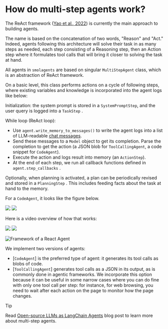 <!--Copyright 2024 The HuggingFace Team. All rights reserved.

Licensed under the Apache License, Version 2.0 (the "License"); you may not use this file except in compliance with
the License. You may obtain a copy of the License at

http://www.apache.org/licenses/LICENSE-2.0

Unless required by applicable law or agreed to in writing, software distributed under the License is distributed on
an "AS IS" BASIS, WITHOUT WARRANTIES OR CONDITIONS OF ANY KIND, either express or implied. See the License for the
specific language governing permissions and limitations under the License.

⚠️ Note that this file is in Markdown but contain specific syntax for our doc-builder (similar to MDX) that may not be
rendered properly in your Markdown viewer.

-->
# How do multi-step agents work?

The ReAct framework ([Yao et al., 2022](https://huggingface.co/papers/2210.03629)) is currently the main approach to building agents.

The name is based on the concatenation of two words, "Reason" and "Act." Indeed, agents following this architecture will solve their task in as many steps as needed, each step consisting of a Reasoning step, then an Action step where it formulates tool calls that will bring it closer to solving the task at hand.

All agents in `smolagents` are based on singular `MultiStepAgent` class, which is an abstraction of ReAct framework.

On a basic level, this class performs actions on a cycle of following steps, where existing variables and knowledge is incorporated into the agent logs like below: 

Initialization: the system prompt is stored in a `SystemPromptStep`, and the user query is logged into a `TaskStep` .

While loop (ReAct loop):

- Use `agent.write_memory_to_messages()` to write the agent logs into a list of LLM-readable [chat messages](https://huggingface.co/docs/transformers/en/chat_templating).
- Send these messages to a `Model` object to get its completion. Parse the completion to get the action (a JSON blob for `ToolCallingAgent`, a code snippet for `CodeAgent`).
- Execute the action and logs result into memory (an `ActionStep`).
- At the end of each step, we run all callback functions defined in `agent.step_callbacks` .

Optionally, when planning is activated, a plan can be periodically revised and stored in a `PlanningStep` . This includes feeding facts about the task at hand to the memory.

For a `CodeAgent`, it looks like the figure below.

<div class="flex justify-center">
    <img
        class="block dark:hidden"
        src="https://huggingface.co/datasets/huggingface/documentation-images/resolve/main/smolagents/codeagent_docs.png"
    />
    <img
        class="hidden dark:block"
        src="https://huggingface.co/datasets/huggingface/documentation-images/resolve/main/smolagents/codeagent_docs.png"
    />
</div>

Here is a video overview of how that works:

<div class="flex justify-center">
    <img
        class="block dark:hidden"
        src="https://huggingface.co/datasets/huggingface/documentation-images/resolve/main/transformers/Agent_ManimCE.gif"
    />
    <img
        class="hidden dark:block"
        src="https://huggingface.co/datasets/huggingface/documentation-images/resolve/main/transformers/Agent_ManimCE.gif"
    />
</div>

![Framework of a React Agent](https://huggingface.co/datasets/huggingface/documentation-images/resolve/main/blog/open-source-llms-as-agents/ReAct.png)

We implement two versions of agents: 
- [`CodeAgent`] is the preferred type of agent: it generates its tool calls as blobs of code.
- [`ToolCallingAgent`] generates tool calls as a JSON in its output, as is commonly done in agentic frameworks. We incorporate this option because it can be useful in some narrow cases where you can do fine with only one tool call per step: for instance, for web browsing, you need to wait after each action on the page to monitor how the page changes.

> [!TIP]
> Read [Open-source LLMs as LangChain Agents](https://huggingface.co/blog/open-source-llms-as-agents) blog post to learn more about multi-step agents.
